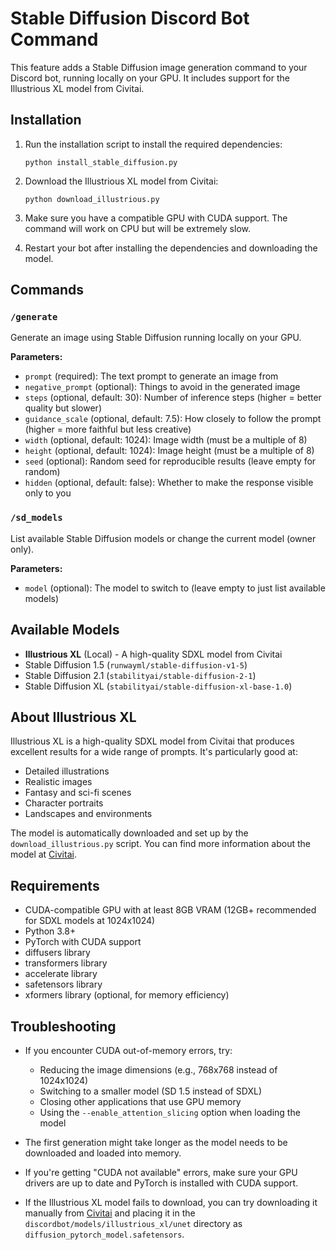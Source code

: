 # Stable Diffusion Discord Bot Command

This feature adds a Stable Diffusion image generation command to your Discord bot, running locally on your GPU. It includes support for the Illustrious XL model from Civitai.

## Installation

1. Run the installation script to install the required dependencies:
   ```
   python install_stable_diffusion.py
   ```

2. Download the Illustrious XL model from Civitai:
   ```
   python download_illustrious.py
   ```

3. Make sure you have a compatible GPU with CUDA support. The command will work on CPU but will be extremely slow.

4. Restart your bot after installing the dependencies and downloading the model.

## Commands

### `/generate`
Generate an image using Stable Diffusion running locally on your GPU.

**Parameters:**
- `prompt` (required): The text prompt to generate an image from
- `negative_prompt` (optional): Things to avoid in the generated image
- `steps` (optional, default: 30): Number of inference steps (higher = better quality but slower)
- `guidance_scale` (optional, default: 7.5): How closely to follow the prompt (higher = more faithful but less creative)
- `width` (optional, default: 1024): Image width (must be a multiple of 8)
- `height` (optional, default: 1024): Image height (must be a multiple of 8)
- `seed` (optional): Random seed for reproducible results (leave empty for random)
- `hidden` (optional, default: false): Whether to make the response visible only to you

### `/sd_models`
List available Stable Diffusion models or change the current model (owner only).

**Parameters:**
- `model` (optional): The model to switch to (leave empty to just list available models)

## Available Models

- **Illustrious XL** (Local) - A high-quality SDXL model from Civitai
- Stable Diffusion 1.5 (`runwayml/stable-diffusion-v1-5`)
- Stable Diffusion 2.1 (`stabilityai/stable-diffusion-2-1`)
- Stable Diffusion XL (`stabilityai/stable-diffusion-xl-base-1.0`)

## About Illustrious XL

Illustrious XL is a high-quality SDXL model from Civitai that produces excellent results for a wide range of prompts. It's particularly good at:

- Detailed illustrations
- Realistic images
- Fantasy and sci-fi scenes
- Character portraits
- Landscapes and environments

The model is automatically downloaded and set up by the `download_illustrious.py` script. You can find more information about the model at [Civitai](https://civitai.com/models/795765/illustrious-xl).

## Requirements

- CUDA-compatible GPU with at least 8GB VRAM (12GB+ recommended for SDXL models at 1024x1024)
- Python 3.8+
- PyTorch with CUDA support
- diffusers library
- transformers library
- accelerate library
- safetensors library
- xformers library (optional, for memory efficiency)

## Troubleshooting

- If you encounter CUDA out-of-memory errors, try:
  - Reducing the image dimensions (e.g., 768x768 instead of 1024x1024)
  - Switching to a smaller model (SD 1.5 instead of SDXL)
  - Closing other applications that use GPU memory
  - Using the `--enable_attention_slicing` option when loading the model

- The first generation might take longer as the model needs to be downloaded and loaded into memory.

- If you're getting "CUDA not available" errors, make sure your GPU drivers are up to date and PyTorch is installed with CUDA support.

- If the Illustrious XL model fails to download, you can try downloading it manually from [Civitai](https://civitai.com/models/795765/illustrious-xl) and placing it in the `discordbot/models/illustrious_xl/unet` directory as `diffusion_pytorch_model.safetensors`.
